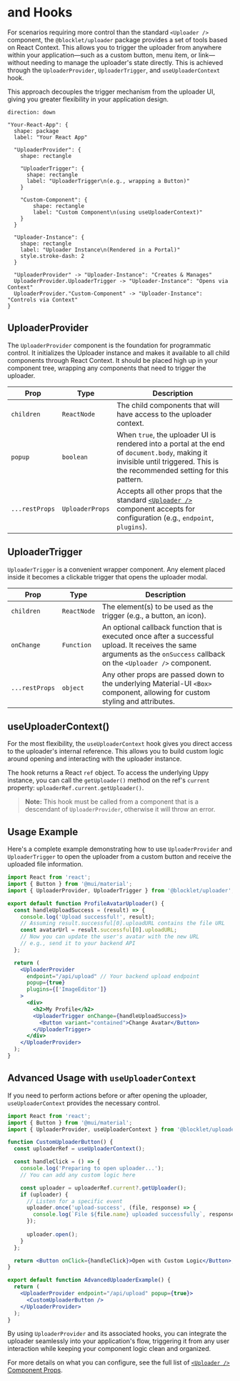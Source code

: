 # <UploaderProvider /> and Hooks

For scenarios requiring more control than the standard `<Uploader />` component, the `@blocklet/uploader` package provides a set of tools based on React Context. This allows you to trigger the uploader from anywhere within your application—such as a custom button, menu item, or link—without needing to manage the uploader's state directly. This is achieved through the `UploaderProvider`, `UploaderTrigger`, and `useUploaderContext` hook.

This approach decouples the trigger mechanism from the uploader UI, giving you greater flexibility in your application design.

```d2
direction: down

"Your-React-App": {
  shape: package
  label: "Your React App"

  "UploaderProvider": {
    shape: rectangle
    
    "UploaderTrigger": {
      shape: rectangle
      label: "UploaderTrigger\n(e.g., wrapping a Button)"
    }
    
    "Custom-Component": {
        shape: rectangle
        label: "Custom Component\n(using useUploaderContext)"
    }
  }

  "Uploader-Instance": {
    shape: rectangle
    label: "Uploader Instance\n(Rendered in a Portal)"
    style.stroke-dash: 2
  }

  "UploaderProvider" -> "Uploader-Instance": "Creates & Manages"
  UploaderProvider.UploaderTrigger -> "Uploader-Instance": "Opens via Context"
  UploaderProvider."Custom-Component" -> "Uploader-Instance": "Controls via Context"
}
```

## UploaderProvider

The `UploaderProvider` component is the foundation for programmatic control. It initializes the Uploader instance and makes it available to all child components through React Context. It should be placed high up in your component tree, wrapping any components that need to trigger the uploader.

| Prop | Type | Description |
|---|---|---|
| `children` | `ReactNode` | The child components that will have access to the uploader context. |
| `popup` | `boolean` | When `true`, the uploader UI is rendered into a portal at the end of `document.body`, making it invisible until triggered. This is the recommended setting for this pattern. |
| `...restProps`| `UploaderProps`| Accepts all other props that the standard [`<Uploader />`](./api-reference-uploader-component-props.md) component accepts for configuration (e.g., `endpoint`, `plugins`). |

## UploaderTrigger

`UploaderTrigger` is a convenient wrapper component. Any element placed inside it becomes a clickable trigger that opens the uploader modal.

| Prop | Type | Description |
|---|---|---|
| `children` | `ReactNode` | The element(s) to be used as the trigger (e.g., a button, an icon). |
| `onChange` | `Function` | An optional callback function that is executed once after a successful upload. It receives the same arguments as the `onSuccess` callback on the `<Uploader />` component. |
| `...restProps`| `object` | Any other props are passed down to the underlying Material-UI `<Box>` component, allowing for custom styling and attributes. |

## useUploaderContext()

For the most flexibility, the `useUploaderContext` hook gives you direct access to the uploader's internal reference. This allows you to build custom logic around opening and interacting with the uploader instance.

The hook returns a React `ref` object. To access the underlying Uppy instance, you can call the `getUploader()` method on the ref's `current` property: `uploaderRef.current.getUploader()`.

> **Note:** This hook must be called from a component that is a descendant of `UploaderProvider`, otherwise it will throw an error.

## Usage Example

Here's a complete example demonstrating how to use `UploaderProvider` and `UploaderTrigger` to open the uploader from a custom button and receive the uploaded file information.

```jsx
import React from 'react';
import { Button } from '@mui/material';
import { UploaderProvider, UploaderTrigger } from '@blocklet/uploader';

export default function ProfileAvatarUploader() {
  const handleUploadSuccess = (result) => {
    console.log('Upload successful!', result);
    // Assuming result.successful[0].uploadURL contains the file URL
    const avatarUrl = result.successful[0].uploadURL;
    // Now you can update the user's avatar with the new URL
    // e.g., send it to your backend API
  };

  return (
    <UploaderProvider
      endpoint="/api/upload" // Your backend upload endpoint
      popup={true}
      plugins={['ImageEditor']}
    >
      <div>
        <h2>My Profile</h2>
        <UploaderTrigger onChange={handleUploadSuccess}>
          <Button variant="contained">Change Avatar</Button>
        </UploaderTrigger>
      </div>
    </UploaderProvider>
  );
}
```

## Advanced Usage with `useUploaderContext`

If you need to perform actions before or after opening the uploader, `useUploaderContext` provides the necessary control.

```jsx
import React from 'react';
import { Button } from '@mui/material';
import { UploaderProvider, useUploaderContext } from '@blocklet/uploader';

function CustomUploaderButton() {
  const uploaderRef = useUploaderContext();

  const handleClick = () => {
    console.log('Preparing to open uploader...');
    // You can add any custom logic here

    const uploader = uploaderRef.current?.getUploader();
    if (uploader) {
      // Listen for a specific event
      uploader.once('upload-success', (file, response) => {
        console.log(`File ${file.name} uploaded successfully`, response);
      });
      
      uploader.open();
    }
  };

  return <Button onClick={handleClick}>Open with Custom Logic</Button>;
}

export default function AdvancedUploaderExample() {
  return (
    <UploaderProvider endpoint="/api/upload" popup={true}>
      <CustomUploaderButton />
    </UploaderProvider>
  );
}
```

By using `UploaderProvider` and its associated hooks, you can integrate the uploader seamlessly into your application's flow, triggering it from any user interaction while keeping your component logic clean and organized.

For more details on what you can configure, see the full list of [`<Uploader />` Component Props](./api-reference-uploader-component-props.md).